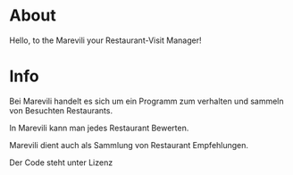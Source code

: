 # About

Hello, to the Marevili your Restaurant-Visit Manager!

# Info

Bei Marevili handelt es sich um ein Programm zum verhalten und sammeln 
von Besuchten Restaurants.

In Marevili kann man jedes Restaurant Bewerten. 

Marevili dient auch als Sammlung von Restaurant Empfehlungen.

Der Code steht unter Lizenz
